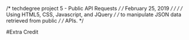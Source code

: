 /* techdegree project 5 - Public API Requests    */
/* February 25, 2019                             */
/*                                               */
/* Using HTML5, CSS, Javascript, and JQuery      */
/* to manipulate JSON data retrieved from public */
/* APIs.                                         */ 

#Extra Credit

